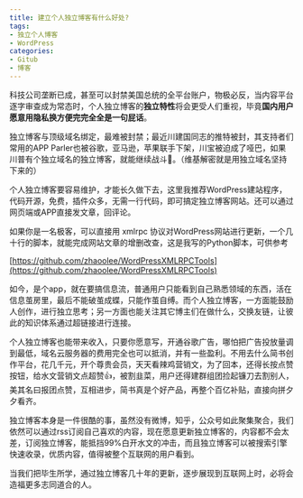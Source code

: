 ```yaml
---
title: 建立个人独立博客有什么好处?
tags: 
- 独立个人博客
- WordPress
categories:
- Gitub
- 博客
---
```



科技公司垄断已成，甚至可以封禁美国总统的全平台账户，物极必反，当内容平台逐字审查成为常态时，个人独立博客的**独立特性**将会更受人们重视，毕竟**国内用户愿意用隐私换方便完完全全是一句屁话**。


独立博客与顶级域名绑定，最难被封禁；最近川建国同志的推特被封，其支持者们常用的APP Parler也被谷歌，亚马逊，苹果联手下架，川宝被迫成了哑巴，如果川普有个独立域名的独立博客，就能继续战斗🙊。（维基解密就是用独立域名坚持下来的）


个人独立博客要容易维护，才能长久做下去，这里我推荐WordPress建站程序，代码开源，免费，插件众多，无需一行代码，即可搞定独立博客网站。还可以通过网页端或APP直接发文章，回评论。

如果你是一名极客，可以直接用 xmlrpc 协议对WordPress网站进行更新，一个几十行的脚本，就能完成网站文章的增删改查，这是我写的Python脚本，可供参考

[https://github.com/zhaoolee/WordPressXMLRPCTools](https://github.com/zhaoolee/WordPressXMLRPCTools)

如今，是个app，就在要搞信息流，普通用户只能看到自己熟悉领域的东西，活在信息茧房里，最后不能破茧成蝶，只能作茧自缚。而个人独立博客，一方面能鼓励人创作，进行独立思考；另一方面也能关注其它博主们在做什么，交换友链，让彼此的知识体系通过超链接进行连接。

个人独立博客也能带来收入，只要你愿意写，开通谷歌广告，哪怕把广告投放量调到最低，域名云服务器的费用完全也可以抵消，并有一些盈利。不用去什么简书创作平台，花几千元，开个尊贵会员，天天看辣鸡营销文，为了回本，还得长按点赞按钮，给水文营销文点超赞👍，被割韭菜，用户还得建群组团捡起镰刀去割别人，美其名曰报团点赞，互相进步，简书真是个好产品，再整个百亿补贴，直接向拼夕夕看齐。

独立博客本身是一件很酷的事，虽然没有微博，知乎，公众号如此聚集聚合，我们依然可以通过rss订阅自己喜欢的内容，现在愿意更新独立博客的，内容都不会太差，订阅独立博客，能抵挡99%白开水文的冲击，而且独立博客可以被搜索引擎快速收录，优质内容，值得被整个互联网的用户看到。

当我们把毕生所学，通过独立博客几十年的更新，逐步展现到互联网上时，必将会造福更多志同道合的人。


